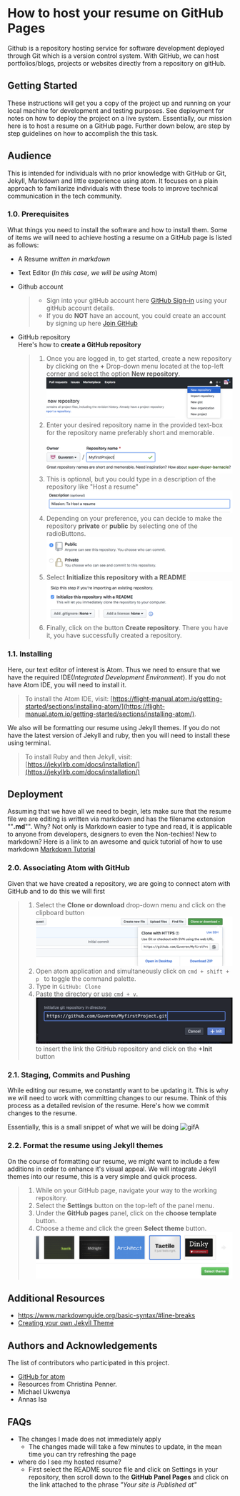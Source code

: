# How to host your resume on GitHub Pages

Github is a repository hosting service for software development deployed through Git which is a version control system. With GitHub, we can host portfolios/blogs, projects or websites directly from a repository on gitHub.

## Getting Started

These instructions will get you a copy of the project up and running on your local machine for development and testing purposes. See deployment for notes on how to deploy the project on a live system.
Essentially, our mission here is to host a resume on a GitHub page. Further down below, are step by step guidelines on how to accomplish the this task.

## Audience
This is intended for individuals with no prior knowledge with GitHub or Git, Jekyll, Markdown and little experience using atom. It focuses on a plain approach to familiarize individuals with these tools to improve technical communication in the tech community.
### 1.0. Prerequisites
What things you need to install the software and how to install them.
Some of items we will need to achieve hosting a resume on a GitHub page is listed as follows:  

* A Resume *written in markdown*
* Text Editor (*In this case, we will be using* Atom)
* Github account
  > * Sign into your gitHub account here [GitHub Sign-in](https://github.com/login ) using your gitHub account details.  
  > * If you do **NOT** have an account, you could create an account by signing up here [Join GitHub](https://github.com/join)

* GitHub repository  
  Here's how to **create a GitHub repository**
  > 1. Once you are logged in, to get started, create a new repository by clicking on the **+** Drop-down menu located at the top-left corner and select the option **New repository**.  ![image_1](https://github.com/Guveren/Assignment2/blob/master/images/image_2.png)
  > 2. Enter your desired repository name in the provided text-box for the repository name preferably short and memorable.  ![repName](https://github.com/Guveren/Assignment2/blob/master/images/repName.png)  
  > 3. This is optional, but you could type in a description of the repository like "Host a resume" ![image_2](https://github.com/Guveren/Assignment2/blob/master/images/image_3.png)
  > 4. Depending on your preference, you can decide to make the repository **private** or **public** by selecting one  of the radioButtons.![image_3](https://github.com/Guveren/Assignment2/blob/master/images/image_4.png)
  > 5. Select **Initialize this repository with a README**![image_4](https://github.com/Guveren/Assignment2/blob/master/images/image_5.png)
  > 6. Finally, click on the button **Create repository**.
  >There you have it, you have successfully created a repository.


### 1.1. Installing
Here, our text editor of interest is Atom. Thus we need to ensure that we have the required IDE(*Integrated Development Environment*). If you do not have Atom IDE, you will need to install it.
> To install the Atom IDE, visit: [https://flight-manual.atom.io/getting-started/sections/installing-atom/](https://flight-manual.atom.io/getting-started/sections/installing-atom/).  

  We also will be formatting our resume using Jekyll themes. If you do not have the latest version of Jekyll and ruby, then you will need to install these using terminal.
> To install Ruby and then Jekyll, visit: [https://jekyllrb.com/docs/installation/](https://jekyllrb.com/docs/installation/)


## Deployment

Assuming that we have all we need to begin, lets make sure that the resume file we are editing is written via markdown and has the filename extension  ""**.md**"". Why?  Not only is Markdown easier to type and read, it is applicable to anyone from developers, designers to even the Non-techies! New to markdown? Here is a link to an awesome and quick tutorial of how to use markdown [Markdown Tutorial](https://www.markdowntutorial.com)

### 2.0. Associating Atom with GitHub
Given that we have created a repository, we are going to connect atom with GitHub and to do this we will first
> 1. Select the **Clone or download** drop-down menu and click on the clipboard button  ![image_7](https://github.com/Guveren/Assignment2/blob/master/images/image_7.png)
> 2. Open atom application and simultaneously click on ```cmd + shift + p ``` to toggle the command palette.
> 3. Type in ```GitHub: Clone```
> 4. Paste the directory or use ```cmd + v```.  ![image_8](https://github.com/Guveren/Assignment2/blob/master/images/image_8.png) to insert the link the GitHub repository and click on the **+Init** button

### 2.1. Staging, Commits and Pushing
While editing our resume, we constantly want to be updating it. This is why we will need to work with committing changes to our resume. Think of this process as a detailed revision of the resume. Here's how we commit changes to the resume.  

Essentially, this is a small snippet of what we will be doing ![gifA](https://github.com/Guveren/Assignment2/blob/master/images/gifA.gif)

### 2.2. Format the resume using Jekyll themes
On the course of formatting our resume, we might want to include  a few additions in order to enhance it's visual appeal. We will integrate Jekyll themes into our resume, this is a very simple and quick process.
> 1. While on your GitHub page, navigate your way to the working repository.
> 2. Select the **Settings** button on the top-left of the panel menu.  
> 3. Under the **GitHub pages** panel, click on the **choose template** button.
> 4. Choose a theme and click the green **Select theme** button. ![image_9](https://github.com/Guveren/Assignment2/blob/master/images/image_9.png)

## Additional Resources
* https://www.markdownguide.org/basic-syntax/#line-breaks
* [Creating your own Jekyll Theme](https://medium.com/@jameshamann/creating-your-own-jekyll-theme-gem-1f8180a0e4b8)

## Authors and Acknowledgements
The list of contributors who participated in this project.

* [GitHub for atom](https://github.atom.io)
* Resources from Christina Penner.
* Michael Ukwenya
* Annas Isa

## FAQs
* The changes I made does not immediately apply
  + The changes made will take a few minutes to update, in the mean time you can try refreshing the page
* where do I see my hosted resume?
  + First select the README source file and click on Settings in your repository, then scroll down to the **GitHub Panel Pages** and click on the link attached to the phrase *"Your site is Published at"*
